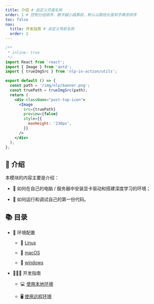 ```yaml
---
title: 介绍 # 自定义页面名称
order: 1 # 控制分组顺序，数字越小越靠前，默认以路径长度和字典序排序
toc: false
nav:
  title: 开发指南 # 自定义导航名称
  order: 2
---
```


```jsx
/**
 * inline: true
 */
import React from 'react';
import { Image } from 'antd';
import { trueImgSrc } from 'nlp-in-action/utils';

export default () => {
  const path = '/img/nlp/banner.png';
  const truePath = trueImgSrc(path);
  return (
    <div className="post-top-icon">
      <Image
        src={truePath}
        preview={false}
        style={{
          maxHeight: '230px',
        }}
      />
    </div>
  );
};
```

## 🤗 介绍

本模块的内容主要是介绍：

- 🤔 如何在自己的电脑 / 服务器中安装显卡驱动和搭建深度学习的环境；

- 🤔 如何运行和调试自己的第一份代码。

## 📚 目录

- 💽 环境配置

  - 🐧 [Linux](guide/env/linux)

  - 🍎 [macOS](guide/env/macos)

  - 🏁 [windows](guide/env/windows)

- 🧑🏻‍💻 开发指南

  - 💻 [使用本地环境](guide/code/local)

  - 🖥️ [使用远程环境](guide/code/remote)
